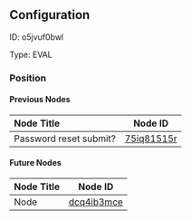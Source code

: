 # 
## Configuration
ID:  o5jvuf0bwl

Type: EVAL 








### Position

#### Previous Nodes
| Node Title | Node ID |
| :------------- | ------------ |
| Password reset submit? | [75iq81515r](./75iq81515r.md) | 
 
 #### Future Nodes
| Node Title | Node ID |
| :------------- | ------------ |
| Node |[dcq4ib3mce](./dcq4ib3mce.md) | 